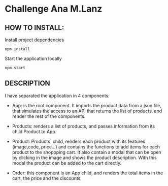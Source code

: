 # Challenge Ana M.Lanz

## HOW TO INSTALL:
Install project dependencies

`npm install`

Start the application locally

`npm start`

## DESCRIPTION

I have separated the application in 4 components:

- App: is the root component. It imports the product data from a json file, that simulates the access to an API that returns the list of products, and render the rest of the components.

- Products: renders a list of products, and passes information from its child Product to App.

- Product: Products´ child, renders each product with its features (image,code, price...) and contains the functions to add items for each product to the shoppping cart. It also contain a modal that can be open by clicking in the image and shows the product description. With this modal the product can be added to the cart directly.

- Order: this component is an App child, and renders the total items in the cart, the price and the discounts. 



